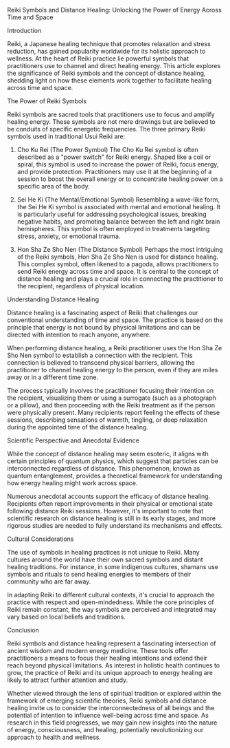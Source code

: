Reiki Symbols and Distance Healing: Unlocking the Power of Energy Across Time and Space

Introduction

Reiki, a Japanese healing technique that promotes relaxation and stress reduction, has gained popularity worldwide for its holistic approach to wellness. At the heart of Reiki practice lie powerful symbols that practitioners use to channel and direct healing energy. This article explores the significance of Reiki symbols and the concept of distance healing, shedding light on how these elements work together to facilitate healing across time and space.

The Power of Reiki Symbols

Reiki symbols are sacred tools that practitioners use to focus and amplify healing energy. These symbols are not mere drawings but are believed to be conduits of specific energetic frequencies. The three primary Reiki symbols used in traditional Usui Reiki are:

1. Cho Ku Rei (The Power Symbol)
The Cho Ku Rei symbol is often described as a "power switch" for Reiki energy. Shaped like a coil or spiral, this symbol is used to increase the power of Reiki, focus energy, and provide protection. Practitioners may use it at the beginning of a session to boost the overall energy or to concentrate healing power on a specific area of the body.

2. Sei He Ki (The Mental/Emotional Symbol)
Resembling a wave-like form, the Sei He Ki symbol is associated with mental and emotional healing. It is particularly useful for addressing psychological issues, breaking negative habits, and promoting balance between the left and right brain hemispheres. This symbol is often employed in treatments targeting stress, anxiety, or emotional trauma.

3. Hon Sha Ze Sho Nen (The Distance Symbol)
Perhaps the most intriguing of the Reiki symbols, Hon Sha Ze Sho Nen is used for distance healing. This complex symbol, often likened to a pagoda, allows practitioners to send Reiki energy across time and space. It is central to the concept of distance healing and plays a crucial role in connecting the practitioner to the recipient, regardless of physical location.

Understanding Distance Healing

Distance healing is a fascinating aspect of Reiki that challenges our conventional understanding of time and space. The practice is based on the principle that energy is not bound by physical limitations and can be directed with intention to reach anyone, anywhere.

When performing distance healing, a Reiki practitioner uses the Hon Sha Ze Sho Nen symbol to establish a connection with the recipient. This connection is believed to transcend physical barriers, allowing the practitioner to channel healing energy to the person, even if they are miles away or in a different time zone.

The process typically involves the practitioner focusing their intention on the recipient, visualizing them or using a surrogate (such as a photograph or a pillow), and then proceeding with the Reiki treatment as if the person were physically present. Many recipients report feeling the effects of these sessions, describing sensations of warmth, tingling, or deep relaxation during the appointed time of the distance healing.

Scientific Perspective and Anecdotal Evidence

While the concept of distance healing may seem esoteric, it aligns with certain principles of quantum physics, which suggest that particles can be interconnected regardless of distance. This phenomenon, known as quantum entanglement, provides a theoretical framework for understanding how energy healing might work across space.

Numerous anecdotal accounts support the efficacy of distance healing. Recipients often report improvements in their physical or emotional state following distance Reiki sessions. However, it's important to note that scientific research on distance healing is still in its early stages, and more rigorous studies are needed to fully understand its mechanisms and effects.

Cultural Considerations

The use of symbols in healing practices is not unique to Reiki. Many cultures around the world have their own sacred symbols and distant healing traditions. For instance, in some indigenous cultures, shamans use symbols and rituals to send healing energies to members of their community who are far away.

In adapting Reiki to different cultural contexts, it's crucial to approach the practice with respect and open-mindedness. While the core principles of Reiki remain constant, the way symbols are perceived and integrated may vary based on local beliefs and traditions.

Conclusion

Reiki symbols and distance healing represent a fascinating intersection of ancient wisdom and modern energy medicine. These tools offer practitioners a means to focus their healing intentions and extend their reach beyond physical limitations. As interest in holistic health continues to grow, the practice of Reiki and its unique approach to energy healing are likely to attract further attention and study.

Whether viewed through the lens of spiritual tradition or explored within the framework of emerging scientific theories, Reiki symbols and distance healing invite us to consider the interconnectedness of all beings and the potential of intention to influence well-being across time and space. As research in this field progresses, we may gain new insights into the nature of energy, consciousness, and healing, potentially revolutionizing our approach to health and wellness.